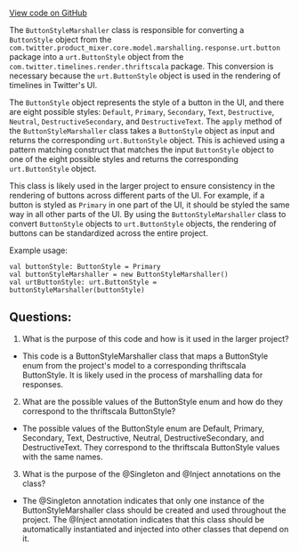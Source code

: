 [View code on GitHub](https://github.com/misbahsy/the-algorithm/product-mixer/core/src/main/scala/com/twitter/product_mixer/core/functional_component/marshaller/response/urt/button/ButtonStyleMarshaller.scala)

The `ButtonStyleMarshaller` class is responsible for converting a `ButtonStyle` object from the `com.twitter.product_mixer.core.model.marshalling.response.urt.button` package into a `urt.ButtonStyle` object from the `com.twitter.timelines.render.thriftscala` package. This conversion is necessary because the `urt.ButtonStyle` object is used in the rendering of timelines in Twitter's UI.

The `ButtonStyle` object represents the style of a button in the UI, and there are eight possible styles: `Default`, `Primary`, `Secondary`, `Text`, `Destructive`, `Neutral`, `DestructiveSecondary`, and `DestructiveText`. The `apply` method of the `ButtonStyleMarshaller` class takes a `ButtonStyle` object as input and returns the corresponding `urt.ButtonStyle` object. This is achieved using a pattern matching construct that matches the input `ButtonStyle` object to one of the eight possible styles and returns the corresponding `urt.ButtonStyle` object.

This class is likely used in the larger project to ensure consistency in the rendering of buttons across different parts of the UI. For example, if a button is styled as `Primary` in one part of the UI, it should be styled the same way in all other parts of the UI. By using the `ButtonStyleMarshaller` class to convert `ButtonStyle` objects to `urt.ButtonStyle` objects, the rendering of buttons can be standardized across the entire project.

Example usage:

```
val buttonStyle: ButtonStyle = Primary
val buttonStyleMarshaller = new ButtonStyleMarshaller()
val urtButtonStyle: urt.ButtonStyle = buttonStyleMarshaller(buttonStyle)
```
## Questions: 
 1. What is the purpose of this code and how is it used in the larger project?
- This code is a ButtonStyleMarshaller class that maps a ButtonStyle enum from the project's model to a corresponding thriftscala ButtonStyle. It is likely used in the process of marshalling data for responses.
2. What are the possible values of the ButtonStyle enum and how do they correspond to the thriftscala ButtonStyle?
- The possible values of the ButtonStyle enum are Default, Primary, Secondary, Text, Destructive, Neutral, DestructiveSecondary, and DestructiveText. They correspond to the thriftscala ButtonStyle values with the same names.
3. What is the purpose of the @Singleton and @Inject annotations on the class?
- The @Singleton annotation indicates that only one instance of the ButtonStyleMarshaller class should be created and used throughout the project. The @Inject annotation indicates that this class should be automatically instantiated and injected into other classes that depend on it.